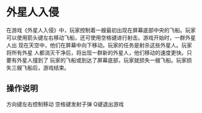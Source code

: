 # 外星人入侵

在游戏《外星人入侵》中，玩家控制着一艘最初出现在屏幕底部中央的飞船。玩家
可以使用箭头键左右移动飞船，还可使用空格键进行射击。游戏开始时，一群外星人出
现在天空中，他们在屏幕中向下移动。玩家的任务是射杀这些外星人。玩家将所有外星
人都消灭干净后，将出现一群新的外星人，他们移动的速度更快。只要有外星人撞到了
玩家的飞船或到达了屏幕底部，玩家就损失一艘飞船。玩家损失三艘飞船后，游戏结束。

## 操作说明

方向键左右控制移动  空格键发射子弹  Q键退出游戏
